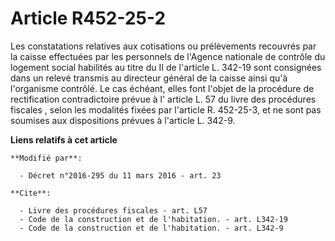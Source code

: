 # Article R452-25-2

Les constatations relatives aux cotisations ou prélèvements recouvrés par la caisse effectuées par les personnels de l'Agence
nationale de contrôle du logement social habilités au titre du II de l'article L. 342-19 sont consignées dans un relevé
transmis au directeur général de la caisse ainsi qu'à l'organisme contrôlé. Le cas échéant, elles font l'objet de la
procédure de rectification contradictoire prévue à l'
article L. 57 du livre des procédures fiscales
, selon les modalités fixées par l'article R. 452-25-3, et ne sont pas soumises aux dispositions prévues à l'article L.
342-9.

**Liens relatifs à cet article**

	**Modifié par**:

	  - Décret n°2016-295 du 11 mars 2016 - art. 23

	**Cite**:

	  - Livre des procédures fiscales - art. L57
	  - Code de la construction et de l'habitation. - art. L342-19
	  - Code de la construction et de l'habitation. - art. L342-9
